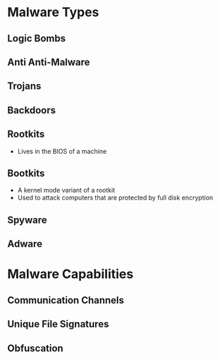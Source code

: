 
# Malware Types

## Logic Bombs

## Anti Anti-Malware

## Trojans

## Backdoors

## Rootkits

* Lives in the BIOS of a machine

## Bootkits

* A kernel mode variant of a rootkit
* Used to attack computers that are protected by full disk encryption

## Spyware

## Adware

# Malware Capabilities

## Communication Channels

## Unique File Signatures

## Obfuscation
